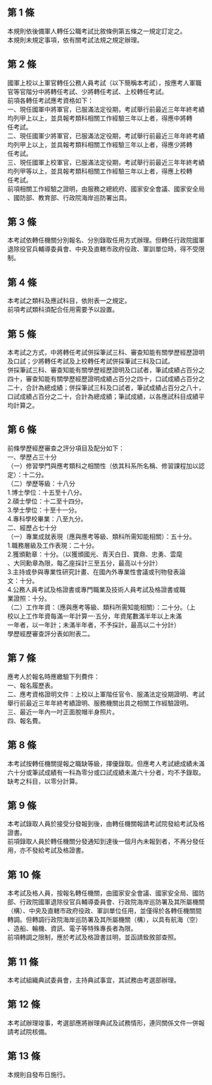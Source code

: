 第 1 條
-------
本規則依後備軍人轉任公職考試比敘條例第五條之一規定訂定之。  
本規則未規定事項，依有關考試法規之規定辦理。

第 2 條
-------
國軍上校以上軍官轉任公務人員考試（以下簡稱本考試），按應考人軍職  
官等官階分中將轉任考試、少將轉任考試、上校轉任考試。  
前項各轉任考試應考資格如下：  
一、現任國軍中將軍官，已服滿法定役期，考試舉行前最近三年年終考績  
    均列甲上以上，並具報考類科相關工作經驗三年以上者，得應中將轉  
    任考試。  
二、現任國軍少將軍官，已服滿法定役期，考試舉行前最近三年年終考績  
    均列甲上以上，並具報考類科相關工作經驗三年以上者，得應少將轉  
    任考試。  
三、現任國軍上校軍官，已服滿法定役期，考試舉行前最近三年年終考績  
    均列甲等以上，並具報考類科相關工作經驗三年以上者，得應上校轉  
    任考試。  
前項相關工作經驗之證明，由服務之總統府、國家安全會議、國家安全局  
、國防部、教育部、行政院海岸巡防署出具。

第 3 條
-------
本考試依轉任機關分別報名、分別錄取任用方式辦理。但轉任行政院國軍  
退除役官兵輔導委員會、中央及直轄市政府役政、軍訓單位時，得不受限  
制。

第 4 條
-------
本考試之類科及應試科目，依附表一之規定。  
前項考試類科須配合任用需要予以設置。

第 5 條
-------
本考試之方式，中將轉任考試併採筆試三科、審查知能有關學歷經歷證明  
及口試；少將轉任考試及上校轉任考試併採筆試三科及口試。  
併採筆試三科、審查知能有關學歷經歷證明及口試者，筆試成績占百分之  
四十，審查知能有關學歷經歷證明成績占百分之四十，口試成績占百分之  
二十，合計為總成績；併採筆試三科及口試者，筆試成績占百分之八十，  
口試成績占百分之二十，合計為總成績；筆試成績，以各應試科目成績平  
均計算之。

第 6 條
-------
前條學歷經歷審查之評分項目及配分如下：  
一、學歷占三十分  
（一）修習學門與應考類科之相關性（依其科系所名稱、修習課程加以認  
      定）：十二分。  
（二）學歷等級：十八分  
      1.博士學位：十五至十八分。  
      2.碩士學位：十二至十四分。  
      3.學士學位：十至十一分。  
      4.專科學校畢業：八至九分。  
二、經歷占七十分  
（一）專業成就表現（應與應考等級、類科所需知能相關）：五十分。  
      1.職務層級及工作表現：二十分。  
      2.獲頒勳章：十分。（以獲頒國光、青天白日、寶鼎、忠勇、雲麾  
        、大同勳章為限，每乙座採計三至五分，最高以十分計）  
      3.主持或參與專業性研究計畫、在國內外專業性會議或刊物發表論  
        文：十分。  
      4.公務人員考試及格證書或專門職業及技術人員考試及格證書或職  
        業證照：十分。  
（二）工作年資：（應與應考等級、類科所需知能相關）：二十分。（上  
      校以上工作年資每滿一年計算一‧五分，年資尾數滿半年以上未滿  
      一年者，以一年計；未滿半年者，不予採計，最高以二十分計）  
      學歷經歷審查評分表如附表二。

第 7 條
-------
應考人於報名時應繳驗下列費件：  
一、報名履歷表。  
二、應考資格證明文件：上校以上軍階任官令、服滿法定役期證明、考試  
    舉行前最近三年年終考績證明、服務機關出具之相關工作經驗證明。  
三、最近一年內一吋正面脫帽半身照片。  
四、報名費。

第 8 條
-------
本考試按轉任機關提報之職缺等級，擇優錄取。但應考人考試總成績未滿  
六十分或筆試成績有一科為零分或口試成績未滿六十分者，均不予錄取。  
缺考之科目，以零分計算。

第 9 條
-------
本考試錄取人員於接受分發報到後，由轉任機關報請考試院發給考試及格  
證書。  
前項錄取人員於轉任機關分發通知到達後一個月內未報到者，不再分發任  
用，亦不發給考試及格證書。

第 10 條
--------
本考試及格人員，按報名轉任機關，由國家安全會議、國家安全局、國防  
部、行政院國軍退除役官兵輔導委員會、行政院海岸巡防署及其所屬機關  
（構）、中央及直轄市政府役政、軍訓單位任用，並僅得於各轉任機關間  
轉調。但轉調行政院海岸巡防署及其所屬機關（構），以具有航海（空）  
、造船、輪機、資訊、電子等特殊專長者為限。  
前項轉調之限制，應於考試及格證書註明，並函請銓敘部查照。

第 11 條
--------
本考試組織典試委員會，主持典試事宜，其試務由考選部辦理。

第 12 條
--------
本考試辦理竣事，考選部應將辦理典試及試務情形，連同關係文件一併報  
請考試院核備。

第 13 條
--------
本規則自發布日施行。

